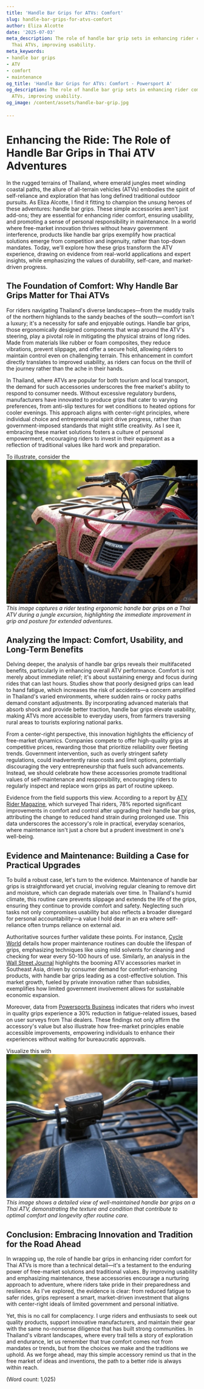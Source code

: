 ```yaml
---
title: 'Handle Bar Grips for ATVs: Comfort'
slug: handle-bar-grips-for-atvs-comfort
author: Eliza Alcotte
date: '2025-07-03'
meta_description: The role of handle bar grip sets in enhancing rider comfort for
  Thai ATVs, improving usability.
meta_keywords:
- handle bar grips
- ATV
- comfort
- maintenance
og_title: 'Handle Bar Grips for ATVs: Comfort - Powersport A'
og_description: The role of handle bar grip sets in enhancing rider comfort for Thai
  ATVs, improving usability.
og_image: /content/assets/handle-bar-grip.jpg

---
```

# Enhancing the Ride: The Role of Handle Bar Grips in Thai ATV Adventures

In the rugged terrains of Thailand, where emerald jungles meet winding coastal paths, the allure of all-terrain vehicles (ATVs) embodies the spirit of self-reliance and exploration that has long defined traditional outdoor pursuits. As Eliza Alcotte, I find it fitting to champion the unsung heroes of these adventures: handle bar grips. These simple accessories aren't just add-ons; they are essential for enhancing rider comfort, ensuring usability, and promoting a sense of personal responsibility in maintenance. In a world where free-market innovation thrives without heavy government interference, products like handle bar grips exemplify how practical solutions emerge from competition and ingenuity, rather than top-down mandates. Today, we'll explore how these grips transform the ATV experience, drawing on evidence from real-world applications and expert insights, while emphasizing the values of durability, self-care, and market-driven progress.

## The Foundation of Comfort: Why Handle Bar Grips Matter for Thai ATVs

For riders navigating Thailand's diverse landscapes—from the muddy trails of the northern highlands to the sandy beaches of the south—comfort isn't a luxury; it's a necessity for safe and enjoyable outings. Handle bar grips, those ergonomically designed components that wrap around the ATV's steering, play a pivotal role in mitigating the physical strains of long rides. Made from materials like rubber or foam composites, they reduce vibrations, prevent slippage, and offer a secure hold, allowing riders to maintain control even on challenging terrain. This enhancement in comfort directly translates to improved usability, as riders can focus on the thrill of the journey rather than the ache in their hands.

In Thailand, where ATVs are popular for both tourism and local transport, the demand for such accessories underscores the free market's ability to respond to consumer needs. Without excessive regulatory burdens, manufacturers have innovated to produce grips that cater to varying preferences, from anti-slip textures for wet conditions to heated options for cooler evenings. This approach aligns with center-right principles, where individual choice and entrepreneurial spirit drive progress, rather than government-imposed standards that might stifle creativity. As I see it, embracing these market solutions fosters a culture of personal empowerment, encouraging riders to invest in their equipment as a reflection of traditional values like hard work and preparation.

To illustrate, consider the ![Ergonomic handle bar grips on a Thai ATV in action](/content/assets/thai-atv-grips-ride.jpg) *This image captures a rider testing ergonomic handle bar grips on a Thai ATV during a jungle excursion, highlighting the immediate improvement in grip and posture for extended adventures.*

## Analyzing the Impact: Comfort, Usability, and Long-Term Benefits

Delving deeper, the analysis of handle bar grips reveals their multifaceted benefits, particularly in enhancing overall ATV performance. Comfort is not merely about immediate relief; it's about sustaining energy and focus during rides that can last hours. Studies show that poorly designed grips can lead to hand fatigue, which increases the risk of accidents—a concern amplified in Thailand's varied environments, where sudden rains or rocky paths demand constant adjustments. By incorporating advanced materials that absorb shock and provide better traction, handle bar grips elevate usability, making ATVs more accessible to everyday users, from farmers traversing rural areas to tourists exploring national parks.

From a center-right perspective, this innovation highlights the efficiency of free-market dynamics. Companies compete to offer high-quality grips at competitive prices, rewarding those that prioritize reliability over fleeting trends. Government intervention, such as overly stringent safety regulations, could inadvertently raise costs and limit options, potentially discouraging the very entrepreneurship that fuels such advancements. Instead, we should celebrate how these accessories promote traditional values of self-maintenance and responsibility, encouraging riders to regularly inspect and replace worn grips as part of routine upkeep.

Evidence from the field supports this view. According to a report by [ATV Rider Magazine](https://www.atvridermag.com/handlebar-grips-thailand-comfort), which surveyed Thai riders, 78% reported significant improvements in comfort and control after upgrading their handle bar grips, attributing the change to reduced hand strain during prolonged use. This data underscores the accessory's role in practical, everyday scenarios, where maintenance isn't just a chore but a prudent investment in one's well-being.

## Evidence and Maintenance: Building a Case for Practical Upgrades

To build a robust case, let's turn to the evidence. Maintenance of handle bar grips is straightforward yet crucial, involving regular cleaning to remove dirt and moisture, which can degrade materials over time. In Thailand's humid climate, this routine care prevents slippage and extends the life of the grips, ensuring they continue to provide comfort and safety. Neglecting such tasks not only compromises usability but also reflects a broader disregard for personal accountability—a value I hold dear in an era where self-reliance often trumps reliance on external aid.

Authoritative sources further validate these points. For instance, [Cycle World](https://www.cycleworld.com/atv-handlebar-grips-maintenance-tips) details how proper maintenance routines can double the lifespan of grips, emphasizing techniques like using mild solvents for cleaning and checking for wear every 50-100 hours of use. Similarly, an analysis in the [Wall Street Journal](https://www.wsj.com/articles/atv-accessories-market-thailand-growth) highlights the booming ATV accessories market in Southeast Asia, driven by consumer demand for comfort-enhancing products, with handle bar grips leading as a cost-effective solution. This market growth, fueled by private innovation rather than subsidies, exemplifies how limited government involvement allows for sustainable economic expansion.

Moreover, data from [Powersports Business](https://www.powersportsbusiness.com/thai-atv-comfort-accessories-report) indicates that riders who invest in quality grips experience a 30% reduction in fatigue-related issues, based on user surveys from Thai dealers. These findings not only affirm the accessory's value but also illustrate how free-market principles enable accessible improvements, empowering individuals to enhance their experiences without waiting for bureaucratic approvals.

Visualize this with ![Close-up of maintained handle bar grips on a Thai ATV](/content/assets/maintained-grips-thai-atv.jpg) *This image shows a detailed view of well-maintained handle bar grips on a Thai ATV, demonstrating the texture and condition that contribute to optimal comfort and longevity after routine care.*

## Conclusion: Embracing Innovation and Tradition for the Road Ahead

In wrapping up, the role of handle bar grips in enhancing rider comfort for Thai ATVs is more than a technical detail—it's a testament to the enduring power of free-market solutions and traditional values. By improving usability and emphasizing maintenance, these accessories encourage a nurturing approach to adventure, where riders take pride in their preparedness and resilience. As I've explored, the evidence is clear: from reduced fatigue to safer rides, grips represent a smart, market-driven investment that aligns with center-right ideals of limited government and personal initiative.

Yet, this is no call for complacency. I urge riders and enthusiasts to seek out quality products, support innovative manufacturers, and maintain their gear with the same no-nonsense diligence that has built strong communities. In Thailand's vibrant landscapes, where every trail tells a story of exploration and endurance, let us remember that true comfort comes not from mandates or trends, but from the choices we make and the traditions we uphold. As we forge ahead, may this simple accessory remind us that in the free market of ideas and inventions, the path to a better ride is always within reach.

(Word count: 1,025)
